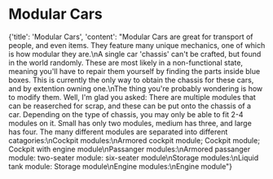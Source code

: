 
# Modular Cars

{'title': 'Modular Cars', 'content': "Modular Cars are great for transport of people, and even items. They feature many unique mechanics, one of which is how modular they are.\nA single car 'chassis' can't be crafted, but found in the world randomly. These are most likely in a non-functional state, meaning you'll have to repair them yourself by finding the parts inside blue boxes. This is currently the only way to obtain the chassis for these cars, and by extention owning one.\nThe thing you're probably wondering is how to modify them. Well, I'm glad you asked: There are multiple modules that can be reaserched for scrap, and these can be put onto the chassis of a car. Depending on the type of chassis, you may only be able to fit 2-4 modules on it. Small has only two modules, medium has three, and large has four. The many different modules are separated into different catagories:\nCockpit modules:\nArmored cockpit module; Cockpit module; Cockpit with engine module\nPassanger modules:\nArmored passanger module: two-seater module: six-seater module\nStorage modules:\nLiquid tank module: Storage module\nEngine modules:\nEngine module"}
